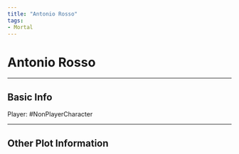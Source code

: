 ```yaml
---
title: "Antonio Rosso"
tags:
- Mortal
---
```


# Antonio Rosso
---
## Basic Info
Player: #NonPlayerCharacter 

---

## Other Plot Information
